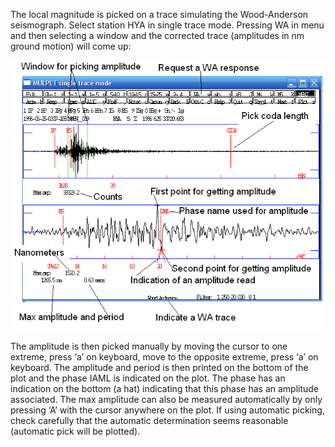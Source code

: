 The local magnitude is picked on a trace simulating the Wood-Anderson seismograph. Select station HYA in single trace mode. Pressing WA in menu and then selecting a window and the corrected trace \(amplitudes in nm ground motion\) will come up:

![](/assets/seisan-tutorial-027.png)

The amplitude is then picked manually by moving the cursor to one extreme, press ‘a’ on keyboard, move to the opposite extreme, press ‘a’ on keyboard. The amplitude and period is then printed on the bottom of the plot and the phase IAML is indicated on the plot. The phase has an indication on the bottom \(a hat\) indicating that this phase has an amplitude associated. The max amplitude can also be measured automatically by only pressing ‘A’ with the cursor anywhere on the plot. If using automatic picking, check carefully that the automatic determination seems reasonable \(automatic pick will be plotted\).

